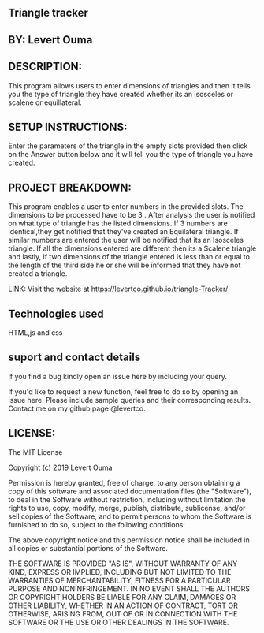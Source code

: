 ## Triangle tracker

## BY: **Levert Ouma**

## DESCRIPTION:
This program allows users to enter dimensions of triangles and then it tells you the type of triangle they have created whether its an isosceles or scalene or equillateral.


## SETUP INSTRUCTIONS:
Enter the parameters of the triangle in the empty slots provided then click on the Answer button below and it will tell you the type of  triangle you have created.


## PROJECT BREAKDOWN:
This program enables a user to enter numbers in the provided slots. The dimensions to be processed have to be 3 . After analysis the user is notified on what type of triangle has the listed dimensions.
If 3  numbers are identical,they get notified that they've created an Equilateral triangle. If similar numbers are entered the user will be notified that its an Isosceles triangle. If all the dimensions entered are different then its a Scalene triangle and lastly, if two dimensions of the triangle entered is less than or equal to the length of the third side he or she will be informed that they have not created a triangle.


LINK:
Visit the website at https://levertco.github.io/triangle-Tracker/

## Technologies used
HTML,js and css
## suport and contact details
If you find a bug kindly open an issue here by including your query.

If you'd like to request a new function, feel free to do so by opening an issue here. Please include sample queries and their corresponding results.
Contact me on my github page @levertco.


## LICENSE:
The MIT License

Copyright (c) 2019 Levert Ouma

Permission is hereby granted, free of charge, to any person obtaining a copy of this software and associated documentation files (the "Software"), to deal in the Software without restriction, including without limitation the rights to use, copy, modify, merge, publish, distribute, sublicense, and/or sell copies of the Software, and to permit persons to whom the Software is furnished to do so, subject to the following conditions:

The above copyright notice and this permission notice shall be included in all copies or substantial portions of the Software.

THE SOFTWARE IS PROVIDED "AS IS", WITHOUT WARRANTY OF ANY KIND, EXPRESS OR IMPLIED, INCLUDING BUT NOT LIMITED TO THE WARRANTIES OF MERCHANTABILITY, FITNESS FOR A PARTICULAR PURPOSE AND NONINFRINGEMENT. IN NO EVENT SHALL THE AUTHORS OR COPYRIGHT HOLDERS BE LIABLE FOR ANY CLAIM, DAMAGES OR OTHER LIABILITY, WHETHER IN AN ACTION OF CONTRACT, TORT OR OTHERWISE, ARISING FROM, OUT OF OR IN CONNECTION WITH THE SOFTWARE OR THE USE OR OTHER DEALINGS IN THE SOFTWARE.

